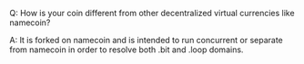 Q: How is your coin different from other decentralized virtual currencies like namecoin?

A: It is forked on namecoin and is intended to run concurrent or separate from namecoin in order to resolve both .bit and .loop domains.
